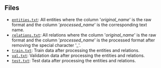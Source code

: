 ## Files
* <code>[entities.txt](./entities.txt)</code>: All entities where the column '*original_name*' is the raw format and the column '*processed_name*' is the corresponding text name.
* <code>[relations.txt](./relations.txt)</code>: All relations where the column '*original_name*' is the raw format and the column '*processed_name*' is the processed format after removing the special character '\_'.
* <code>[train.txt](./train.txt)</code>: Train data after processing the entities and relations.
* <code>[val.txt](./val.txt)</code>: Validation data after processing the entities and relations.
* <code>[test.txt](./test.txt)</code>: Test data after processing the entities and relations.
